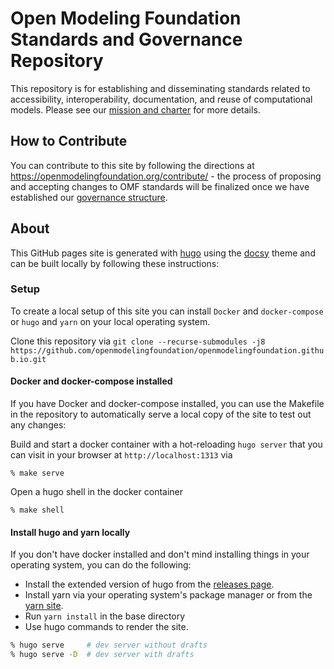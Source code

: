# Open Modeling Foundation Standards and Governance Repository

This repository is for establishing and disseminating standards related to accessibility, interoperability, documentation, and reuse of computational models. Please see our [mission and charter](https://openmodelingfoundation.org/governance/charter/) for more details.

## How to Contribute

You can contribute to this site by following the directions at https://openmodelingfoundation.org/contribute/ - the process of proposing and accepting changes to OMF standards will be finalized once we have established our [governance structure](https://openmodelingfoundation.org/governance/).

## About

This GitHub pages site is generated with [hugo](https://gohugo.io) using the [docsy](https://www.docsy.dev) theme and can be built locally by following these instructions:

### Setup

To create a local setup of this site you can install `Docker` and `docker-compose` or `hugo` and `yarn` on your local operating system.

Clone this repository via `git clone --recurse-submodules -j8 https://github.com/openmodelingfoundation/openmodelingfoundation.github.io.git`

#### Docker and docker-compose installed
If you have Docker and docker-compose installed, you can use the Makefile in the repository to automatically serve a local copy of the site to test out any changes:

Build and start a docker container with a hot-reloading `hugo server` that you can visit in your browser at `http://localhost:1313` via

```
% make serve
```

Open a hugo shell in the docker container

```
% make shell
```



#### Install hugo and yarn locally
If you don't have docker installed and don't mind installing things in your operating system, you can do the following:

- Install the extended version of hugo from the [releases page](https://github.com/gohugoio/hugo/releases).
- Install yarn via your operating system's package manager or from the [yarn site](https://yarnpkg.com/getting-started/install).
- Run `yarn install` in the base directory
- Use hugo commands to render the site.

```bash
% hugo serve     # dev server without drafts
% hugo serve -D  # dev server with drafts
```
